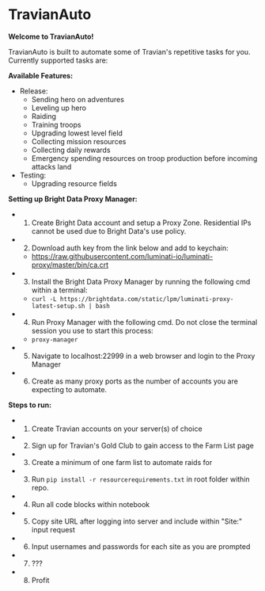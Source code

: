 # TravianAuto

**Welcome to TravianAuto!**

TravianAuto is built to automate some of Travian's repetitive tasks for you. Currently supported tasks are:

**Available Features:**

- Release:
    - Sending hero on adventures
    - Leveling up hero
    - Raiding
    - Training troops
    - Upgrading lowest level field
    - Collecting mission resources
    - Collecting daily rewards
    - Emergency spending resources on troop production before incoming attacks land
- Testing:
    - Upgrading resource fields

**Setting up Bright Data Proxy Manager:**
- 1. Create Bright Data account and setup a Proxy Zone. Residential IPs cannot be used due to Bright Data's use policy.
- 2. Download auth key from the link below and add to keychain: 
    - https://raw.githubusercontent.com/luminati-io/luminati-proxy/master/bin/ca.crt
- 3. Install the Bright Data Proxy Manager by running the following cmd within a terminal:
    - `curl -L https://brightdata.com/static/lpm/luminati-proxy-latest-setup.sh | bash`
- 4. Run Proxy Manager with the following cmd. Do not close the terminal session you use to start this process:
    - `proxy-manager`
- 5. Navigate to localhost:22999 in a web browser and login to the Proxy Manager
- 6. Create as many proxy ports as the number of accounts you are expecting to automate.

**Steps to run:**

- 1. Create Travian accounts on your server(s) of choice
- 2. Sign up for Travian's Gold Club to gain access to the Farm List page
- 3. Create a minimum of one farm list to automate raids for
- 3. Run `pip install -r resourcerequirements.txt` in root folder within repo.
- 4. Run all code blocks within notebook
- 5. Copy site URL after logging into server and include within "Site:" input request
- 6. Input usernames and passwords for each site as you are prompted
- 7. ???
- 8. Profit